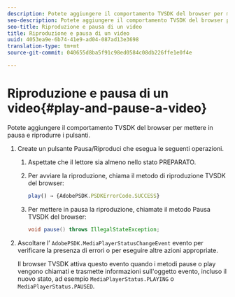 ```yaml
---
description: Potete aggiungere il comportamento TVSDK del browser per mettere in pausa e riprodurre i pulsanti.
seo-description: Potete aggiungere il comportamento TVSDK del browser per mettere in pausa e riprodurre i pulsanti.
seo-title: Riproduzione e pausa di un video
title: Riproduzione e pausa di un video
uuid: 4053ea9e-6b74-41e9-ad04-087ad13e3698
translation-type: tm+mt
source-git-commit: 040655d8ba5f91c98ed0584c08db226ffe1e0f4e

---
```



# Riproduzione e pausa di un video{#play-and-pause-a-video}

Potete aggiungere il comportamento TVSDK del browser per mettere in pausa e riprodurre i pulsanti.

1. Create un pulsante Pausa/Riproduci che esegua le seguenti operazioni.
   1. Aspettate che il lettore sia almeno nello stato PREPARATO.
   1. Per avviare la riproduzione, chiama il metodo di riproduzione TVSDK del browser:

      ```js
      play() → {AdobePSDK.PSDKErrorCode.SUCCESS}
      ```

   1. Per mettere in pausa la riproduzione, chiamate il metodo Pausa TVSDK del browser:

      ```java
      void pause() throws IllegalStateException;
      ```

1. Ascoltare l’ `AdobePSDK.MediaPlayerStatusChangeEvent` evento per verificare la presenza di errori o per eseguire altre azioni appropriate.

   Il browser TVSDK attiva questo evento quando i metodi pause o play vengono chiamati e trasmette informazioni sull&#39;oggetto evento, incluso il nuovo stato, ad esempio `MediaPlayerStatus.PLAYING` o `MediaPlayerStatus.PAUSED`.

